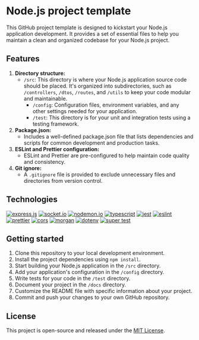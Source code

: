 # Node.js project template

This GitHub project template is designed to kickstart your Node.js application development.
It provides a set of essential files to help you maintain a clean and organized codebase for your Node.js project.

## Features

1. **Directory structure:**
   - `/src`: This directory is where your Node.js application source code should be placed. It's organized into subdirectories, such as `/controllers`, `/dtos`, `/routes`, and `/utils` to keep your code modular and maintainable.
     - `/config`: Configuration files, environment variables, and any other settings needed for your application.
     - `/test`: This directory is for your unit and integration tests using a testing framework.
2. **Package.json:**
   - Includes a well-defined package.json file that lists dependencies and scripts for common development and production tasks.
3. **ESLint and Prettier configuration:**
   - ESLint and Prettier are pre-configured to help maintain code quality and consistency.
4. **Git ignore:**
   - A `.gitignore` file is provided to exclude unnecessary files and directories from version control.

## Technologies

[![express.js](https://img.shields.io/badge/express.js-FFF?style=for-the-badge&logo=express&logoColor=000)](https://expressjs.com/)
[![socket.io](https://img.shields.io/badge/socket.io-25A586?style=for-the-badge&logo=socket.io&logoColor=white)](https://socket.io/)
[![nodemon.io](https://img.shields.io/badge/nodemon-6EC84D?style=for-the-badge&logo=nodemon&logoColor=464338)](https://nodemon.io/)
[![typescript](https://img.shields.io/badge/typescript-2C6FBB?style=for-the-badge&logo=typescript&logoColor=FFF)](https://www.typescriptlang.org/)
[![jest](https://img.shields.io/badge/jest-21B92B?style=for-the-badge&logo=jest&logoColor=B91124)](https://jestjs.io/)
[![eslint](https://img.shields.io/badge/eslint-4133B7?style=for-the-badge&logo=eslint&logoColor=FFF)](https://eslint.org/)
[![prettier](https://img.shields.io/badge/prettier-F6B249?style=for-the-badge&logo=prettier&logoColor=000)](https://prettier.io/)
[![cors](https://img.shields.io/badge/cors-C30010?style=for-the-badge&logo=npm&logoColor=FFF)](https://www.npmjs.com/package/cors)
[![morgan](https://img.shields.io/badge/morgan-C30010?style=for-the-badge&logo=npm&logoColor=FFF)](https://www.npmjs.com/package/morgan)
[![dotenv](https://img.shields.io/badge/dotenv-C30010?style=for-the-badge&logo=npm&logoColor=FFF)](https://www.npmjs.com/package/dotenv)
[![super test](https://img.shields.io/badge/supertest-C30010?style=for-the-badge&logo=npm&logoColor=FFF)](https://www.npmjs.com/package/supertest)

## Getting started

1. Clone this repository to your local development environment.
2. Install the project dependencies using `npm install`.
3. Start building your Node.js application in the `/src` directory.
4. Add your application's configuration in the `/config` directory.
5. Write tests for your code in the `/test` directory.
6. Document your project in the `/docs` directory.
7. Customize the README file with specific information about your project.
8. Commit and push your changes to your own GitHub repository.

## License

This project is open-source and released under the [MIT License](https://choosealicense.com/licenses/mit/).
